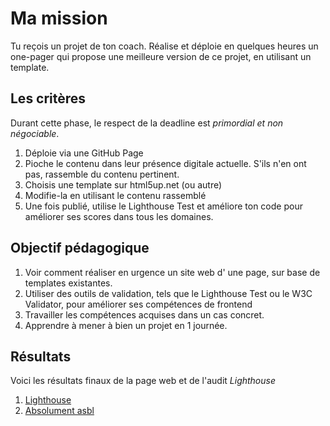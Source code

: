 # Ma mission

Tu reçois un projet de ton coach.
Réalise et déploie en quelques heures un one-pager qui propose une meilleure version de ce projet, en utilisant un template. 

## Les critères

Durant cette phase, le respect de la deadline est _primordial et non négociable_.

   1. Déploie via une GitHub Page
   2. Pioche le contenu dans leur présence digitale actuelle. S'ils n'en ont pas, rassemble du contenu pertinent.
   3. Choisis une template sur html5up.net (ou autre)
   4. Modifie-la en utilisant le contenu rassemblé
   5. Une fois publié, utilise le Lighthouse Test et améliore ton code pour améliorer ses scores dans tous les domaines.
   
## Objectif pédagogique

  1. Voir comment réaliser en urgence un site web d' une page, sur base de templates existantes.
  2. Utiliser des outils de validation, tels que le Lighthouse Test ou le W3C Validator, pour améliorer ses compétences de frontend
  3. Travailler les compétences acquises dans un cas concret.
  4. Apprendre à mener à bien un projet en 1 journée.

## Résultats

Voici les résultats finaux de la page web et de l'audit *Lighthouse*

  1. [Lighthouse](https://gyazo.com/b77e2f142aa78beafe15655743224cf5)
  2. [Absolument asbl](https://mickeymike33.github.io/filrouge-0-guerrilla/index.html)
  






